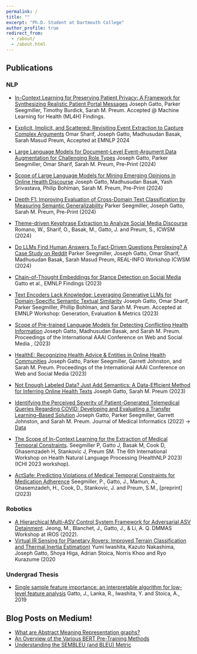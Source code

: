 ```yaml
---
permalink: /
title: ""
excerpt: "Ph.D. Student at Dartmouth College"
author_profile: true
redirect_from: 
  - /about/
  - /about.html
---
```


## Publications
### NLP 
- [In-Context Learning for Preserving Patient Privacy: A Framework for Synthesizing Realistic Patient Portal Messages](https://arxiv.org/pdf/2411.06549v1) Joseph Gatto, Parker Seegmiller, Timothy Burdick, Sarah M. Preum. Accepted @ Machine Learning for Health (ML4H) Findings. 

- [Explicit, Implicit, and Scattered: Revisiting Event Extraction to Capture Complex Arguments](https://omar-sharif03.github.io/DiscourseEE/) Omar Sharif, Joseph Gatto,  Madhusudan Basak, Sarah Masud Preum, Accepted at EMNLP 2024

- [Large Language Models for Document-Level Event-Argument Data Augmentation for Challenging Role Types](https://arxiv.org/abs/2403.03304) Joseph Gatto, Parker Seegmiller, Omar Sharif, Sarah M. Preum, Pre-Print (2024)

- [Scope of Large Language Models for Mining Emerging Opinions in Online Health Discourse](https://arxiv.org/abs/2403.03336) Joseph Gatto, Madhusudan Basak, Yash Srivastava, Philip Bohlman, Sarah M. Preum, Pre-Print (2024)

- [Depth F1: Improving Evaluation of Cross-Domain Text Classification by Measuring Semantic Generalizability](https://arxiv.org/abs/2406.14695) Parker Seegmiller, Joseph Gatto, Sarah M. Preum, Pre-Print (2024)

- [Theme-driven Keyphrase Extraction to Analyze Social Media Discourse](https://ojs.aaai.org/index.php/ICWSM/article/view/31391/33551) Romano, W., Sharif, O., Basak, M., Gatto, J. and Preum, S., ICWSM (2024)

- [Do LLMs Find Human Answers To Fact-Driven Questions Perplexing? A Case Study on Reddit](https://arxiv.org/abs/2404.01147) Parker Seegmiller, Joseph Gatto, Omar Sharif, Madhusudan Basak, Sarah Masud Preum, REAL-INFO Workshop ICWSM (2024)

- [Chain-of-Thought Embeddings for Stance Detection on Social Media](https://aclanthology.org/2023.findings-emnlp.273) Gatto et al., EMNLP Findings (2023)

- [Text Encoders Lack Knowledge: Leveraging Generative LLMs for Domain-Specific Semantic Textual Similarity](https://aclanthology.org/2023.gem-1.23/)
Joseph Gatto, Omar Sharif, Parker Seegmiller, Phillip Bohlman, and Sarah M. Preum. Accepted at EMNLP Workshop: Generation, Evaluation & Metrics (2023)

- [Scope of Pre-trained Language Models for Detecting Conflicting Health Information](https://ojs.aaai.org/index.php/ICWSM/article/view/22140)
Joseph Gatto, Madhusudan Basak, and Sarah M. Preum. Proceedings of the International AAAI Conference on Web and Social Media , (2023)

- [HealthE: Recognizing Health Advice & Entities in Online Health Communities](https://ojs.aaai.org/index.php/ICWSM/article/view/22210) 
Joseph Gatto, Parker Seegmiller, Garrett Johnston, and Sarah M. Preum. Proceedings of the International AAAI Conference on Web and Social Media (2023)

- [Not Enough Labeled Data? Just Add Semantics: A Data-Efficient Method for Inferring Online Health Texts](https://arxiv.org/abs/2309.09877)
Joseph Gatto, Sarah M. Preum (2023)

- [Identifying the Perceived Severity of Patient-Generated Telemedical Queries Regarding COVID: Developing and Evaluating a Transfer Learning–Based Solution](https://medinform.jmir.org/2022/9/e37770)
Joseph Gatto, Parker Seegmiller, Garrett Johnston, and Sarah M. Preum. Journal of Medical Informatics (2022)
-> [Data](https://github.com/Persist-Lab/TelemedicalQueryClassification)

-  [The Scope of In-Context Learning for the Extraction of Medical Temporal Constraints](https://arxiv.org/abs/2303.09366). Seegmiller P, Gatto J, Basak M, Cook D, Ghasemzadeh H, Stankovic J, Preum SM. The 6th International Workshop on Health Natural Language Processing (HealthNLP 2023) (ICHI 2023 workshop).

- [ActSafe: Predicting Violations of Medical Temporal Constraints for Medication Adherence](https://arxiv.org/pdf/2301.07051.pdf) Seegmiller, P., Gatto, J., Mamun, A., Ghasemzadeh, H., Cook, D., Stankovic, J. and Preum, S.M., [preprint] (2023)




### Robotics
- [A Hierarchical Multi-ASV Control System Framework for Adversarial ASV Detainment](https://dcslgatech.github.io/iros22-multi-agent-workshop/contributed_papers/IROS22-DMMAS_paper_6832.pdf). Jeong, M., Blanchet, J., Gatto, J., & Li, A. Q.  DMMAS Workshop at IROS (2022). 
- [Virtual IR Sensing for Planetary Rovers: Improved Terrain Classification and Thermal Inertia Estimation)](https://ras.papercept.net/images/temp/IROS/files/3127.pdf) 
Yumi Iwashita, Kazuto Nakashima, Joseph Gatto, Shoya Higa, Adrian Stoica, Norris Khoo and Ryo Kurazume (2020

### Undergrad Thesis 
- [Single sample feature importance: an interpretable algorithm for low-level feature analysis](https://arxiv.org/abs/1911.11901) Gatto, J., Lanka, R., Iwashita, Y. and Stoica, A., 2019

## Blog Posts on Medium! 

- [What are Abstract Meaning Representation graphs?](https://medium.com/analytics-vidhya/what-are-abstract-meaning-representation-graphs-2a1149b6475a)
- [An Overview of the Various BERT Pre-Training Methods](https://medium.com/analytics-vidhya/an-overview-of-the-various-bert-pre-training-methods-c365512342d8)
- [Understanding the SEMBLEU (and BLEU) Metric](https://medium.com/analytics-vidhya/understanding-the-sembleu-and-bleu-metric-2e8a01cedcb3)

